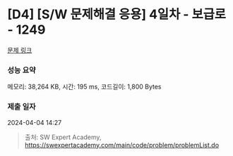 # [D4] [S/W 문제해결 응용] 4일차 - 보급로 - 1249 

[문제 링크](https://swexpertacademy.com/main/code/problem/problemDetail.do?contestProbId=AV15QRX6APsCFAYD) 

### 성능 요약

메모리: 38,264 KB, 시간: 195 ms, 코드길이: 1,800 Bytes

### 제출 일자

2024-04-04 14:27



> 출처: SW Expert Academy, https://swexpertacademy.com/main/code/problem/problemList.do